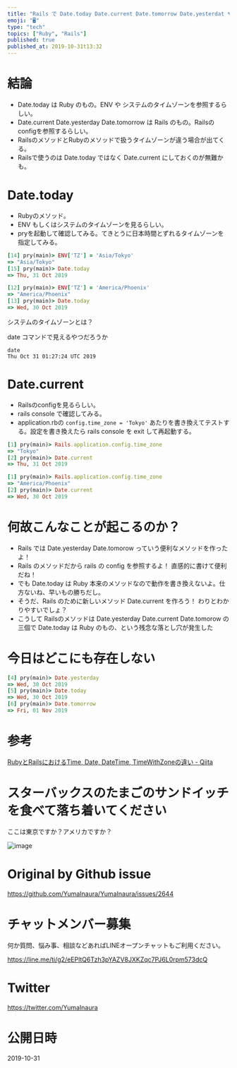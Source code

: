 ```yaml
---
title: "Rails で Date.today Date.current Date.tomorrow Date.yesterdat やらの日付が違うし"
emoji: "🖥"
type: "tech"
topics: ["Ruby", "Rails"]
published: true
published_at: 2019-10-31t13:32
---
```


# 結論

- Date.today は Ruby のもの。ENV や システムのタイムゾーンを参照するらしい。
- Date.current Date.yesterday Date.tomorrow は Rails のもの。Railsのconfigを参照するらしい。
- RailsのメソッドとRubyのメソッドで扱うタイムゾーンが違う場合が出てくる。
- Railsで使うのは Date.today ではなく Date.current にしておくのが無難かも。

# Date.today

- Rubyのメソッド。
- ENV もしくはシステムのタイムゾーンを見るらしい。
- pryを起動して確認してみる。てきとうに日本時間とずれるタイムゾーンを指定してみる。

```rb
[14] pry(main)> ENV['TZ'] = 'Asia/Tokyo'
=> "Asia/Tokyo"
[15] pry(main)> Date.today
=> Thu, 31 Oct 2019
```

```rb
[12] pry(main)> ENV['TZ'] = 'America/Phoenix'
=> "America/Phoenix"
[13] pry(main)> Date.today
=> Wed, 30 Oct 2019
```

システムのタイムゾーンとは？

date コマンドで見えるやつだろうか

```
date
Thu Oct 31 01:27:24 UTC 2019
```

# Date.current

- Railsのconfigを見るらしい。
- rails console で確認してみる。
- application.rbの `config.time_zone = 'Tokyo'` あたりを書き換えてテストする。設定を書き換えたら rails console を exit して再起動する。

```rb
[1] pry(main)> Rails.application.config.time_zone
=> "Tokyo"
[2] pry(main)> Date.current
=> Thu, 31 Oct 2019
```

```rb
[1] pry(main)> Rails.application.config.time_zone
=> "America/Phoenix"
[2] pry(main)> Date.current
=> Wed, 30 Oct 2019
```

# 何故こんなことが起こるのか？

- Rails では Date.yesterday Date.tomorow っていう便利なメソッドを作ったよ！
- Rails のメソッドだから rails の config を参照するよ！ 直感的に書けて便利だね！
- でも Date.today は Ruby 本来のメソッドなので動作を書き換えないよ。仕方ないね、早いもの勝ちだし。
- そうだ、Rails のために新しいメソッド Date.current を作ろう！ わりとわかりやすいでしょ？
- こうして Railsのメソッドは Date.yesterday Date.current Date.tomorow の三個で Date.today は Ruby のもの、という残念な落とし穴が発生した

# 今日はどこにも存在しない

```rb
[4] pry(main)> Date.yesterday
=> Wed, 30 Oct 2019
[5] pry(main)> Date.today
=> Wed, 30 Oct 2019
[6] pry(main)> Date.tomorrow
=> Fri, 01 Nov 2019
```

# 参考

[RubyとRailsにおけるTime, Date, DateTime, TimeWithZoneの違い - Qiita](https://qiita.com/jnchito/items/cae89ee43c30f5d6fa2c)

# スターバックスのたまごのサンドイッチを食べて落ち着いてください

ここは東京ですか？アメリカですか？

![image](https://user-images.githubusercontent.com/13635059/67911092-90083a00-fbc8-11e9-96b7-21e1fa21182e.png)


# Original by Github issue

https://github.com/YumaInaura/YumaInaura/issues/2644








<!-- Update From Qiita API -->

# チャットメンバー募集


何か質問、悩み事、相談などあればLINEオープンチャットもご利用ください。

https://line.me/ti/g2/eEPltQ6Tzh3pYAZV8JXKZqc7PJ6L0rpm573dcQ





# Twitter


https://twitter.com/YumaInaura


<!-- Update From Qiita API -->



# 公開日時

2019-10-31
